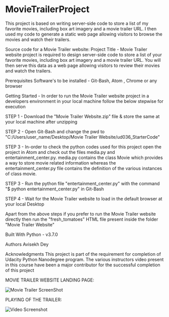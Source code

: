 # MovieTrailerProject
This project is based on writing server-side code to store a list of my favorite movies, including box art imagery and a movie trailer URL.
I then used my code to generate a static web page allowing visitors to browse the movies and watch their trailers.

Source code for a Movie Trailer website:
Project Title - Movie Trailer website project is required to design server-side code to store a list of your favorite movies, 
including box art imagery and a movie trailer URL. You will then serve this data as a web page allowing visitors to review their movies 
and watch the trailers.

Prerequisites Software's to be installed - Git-Bash, Atom , Chrome or any browser

Getting Started - In order to run the Movie Trailer website project in a developers environment in your local machine follow the below stepwise for execution

STEP 1 - Download the "Movie Trailer Website.zip" file & store the same at your local machine after unzipping

STEP 2 - Open Git-Bash and change the pwd to "C:/Users/user_name/Desktop/Movie Trailer Website/ud036_StarterCode"

STEP 3 - In-order to check the python codes used for this project open the project in Atom and check out the files media.py and entertainment_center.py. media.py contains the class Movie which provides a way to store movie related information whereas the entertainment_center.py file contains the definition of the various instances of class movie.

STEP 3 - Run the python file "entertainment_center.py" with the command "$ python entertainment_center.py" in Git-Bash

STEP 4 - Wait for the Movie Trailer website to load in the default browser at your local Desktop

Apart from the above steps if you prefer to run the Movie Trailer website directly then run the "fresh_tomatoes" HTML file present inside the folder "Movie Trailer Website"

Built With Python - v3.7.0

Authors Avisekh Dey

Acknowledgments This project is part of the requirement for completion of Udacity Python Nanodegree program. The various instructors video present in this course have been a major contributor for the successful completion of this project

MOVIE TRAILER WEBSITE LANDING PAGE:

![Movie Trailer ScreenShot](https://user-images.githubusercontent.com/46341508/64031900-62930780-cb17-11e9-84fe-3f7f96e32e91.JPG)

PLAYING OF THE TRAILER:

![Video Screenshot](https://user-images.githubusercontent.com/46341508/64031992-91a97900-cb17-11e9-949e-829056d17b32.JPG)

